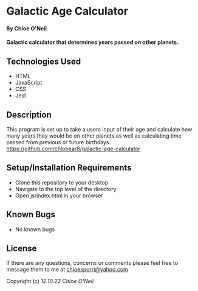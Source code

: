 # Galactic Age Calculator

#### By Chloe O'Neil

#### Galactic calculator that determines years passed on other planets.

## Technologies Used

* HTML
* JavaScript
* CSS
* Jest

## Description

This program is set up to take a users input of their age and calculate how many years they would be on other planets as well as calculating time passed from previous or future birthdays. <https://github.com/chlobear8/galactic-age-calculator>

## Setup/Installation Requirements

* Clone this repository to your desktop
* Navigate to the top level of the directory
* Open js/index.html in your browser

## Known Bugs

* No known bugs

## License

If there are any questions, concerns or comments please feel free to message them to me at <chloesporri@yahoo.com>

Copyright (c) _12.10.22_ _Chloe O'Neil_
